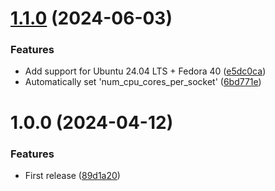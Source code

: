 # [1.1.0](https://github.com/de-it-krachten/ansible-role-vmware/compare/v1.0.0...v1.1.0) (2024-06-03)


### Features

* Add support for Ubuntu 24.04 LTS + Fedora 40 ([e5dc0ca](https://github.com/de-it-krachten/ansible-role-vmware/commit/e5dc0caf3f8a3c41654622fd9f378103c3e57e59))
* Automatically set 'num_cpu_cores_per_socket' ([6bd771e](https://github.com/de-it-krachten/ansible-role-vmware/commit/6bd771ee38d65bd8ffe2f1448da2d31041373470))

# 1.0.0 (2024-04-12)


### Features

* First release ([89d1a20](https://github.com/de-it-krachten/ansible-role-vmware/commit/89d1a20398257f6e11ec17d46f618f899e14a0d9))
